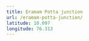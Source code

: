 ```yaml
---
title: Eramam Potta junction
url: /eramam-potta-junction/
latitude: 10.097
longitude: 76.313
---
```

